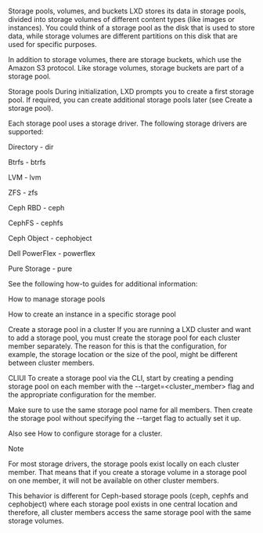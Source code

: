 # **[](https://documentation.ubuntu.com/lxd/stable-5.21/explanation/storage/#exp-storage)**

Storage pools, volumes, and buckets
LXD stores its data in storage pools, divided into storage volumes of different content types (like images or instances). You could think of a storage pool as the disk that is used to store data, while storage volumes are different partitions on this disk that are used for specific purposes.

In addition to storage volumes, there are storage buckets, which use the Amazon S3 protocol. Like storage volumes, storage buckets are part of a storage pool.

Storage pools
During initialization, LXD prompts you to create a first storage pool. If required, you can create additional storage pools later (see Create a storage pool).

Each storage pool uses a storage driver. The following storage drivers are supported:

Directory - dir

Btrfs - btrfs

LVM - lvm

ZFS - zfs

Ceph RBD - ceph

CephFS - cephfs

Ceph Object - cephobject

Dell PowerFlex - powerflex

Pure Storage - pure

See the following how-to guides for additional information:

How to manage storage pools

How to create an instance in a specific storage pool

Create a storage pool in a cluster
If you are running a LXD cluster and want to add a storage pool, you must create the storage pool for each cluster member separately. The reason for this is that the configuration, for example, the storage location or the size of the pool, might be different between cluster members.

CLIUI
To create a storage pool via the CLI, start by creating a pending storage pool on each member with the --target=<cluster_member> flag and the appropriate configuration for the member.

Make sure to use the same storage pool name for all members. Then create the storage pool without specifying the --target flag to actually set it up.

Also see How to configure storage for a cluster.

Note

For most storage drivers, the storage pools exist locally on each cluster member. That means that if you create a storage volume in a storage pool on one member, it will not be available on other cluster members.

This behavior is different for Ceph-based storage pools (ceph, cephfs and cephobject) where each storage pool exists in one central location and therefore, all cluster members access the same storage pool with the same storage volumes.
